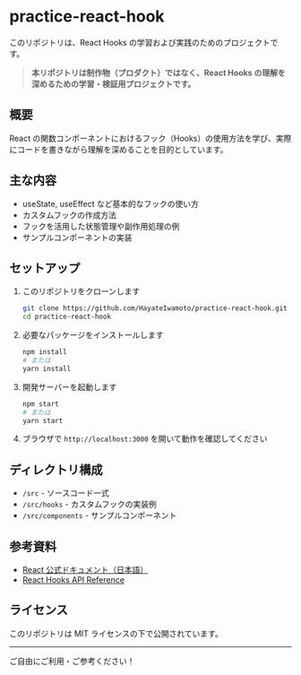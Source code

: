 # practice-react-hook

このリポジトリは、React Hooks の学習および実践のためのプロジェクトです。

> **本リポジトリは制作物（プロダクト）ではなく、React Hooks の理解を深めるための学習・検証用プロジェクトです。**

## 概要

React の関数コンポーネントにおけるフック（Hooks）の使用方法を学び、実際にコードを書きながら理解を深めることを目的としています。

## 主な内容

- useState, useEffect など基本的なフックの使い方
- カスタムフックの作成方法
- フックを活用した状態管理や副作用処理の例
- サンプルコンポーネントの実装

## セットアップ

1. このリポジトリをクローンします

   ```bash
   git clone https://github.com/HayateIwamoto/practice-react-hook.git
   cd practice-react-hook
   ```

2. 必要なパッケージをインストールします

   ```bash
   npm install
   # または
   yarn install
   ```

3. 開発サーバーを起動します

   ```bash
   npm start
   # または
   yarn start
   ```

4. ブラウザで `http://localhost:3000` を開いて動作を確認してください

## ディレクトリ構成

- `/src` - ソースコード一式
- `/src/hooks` - カスタムフックの実装例
- `/src/components` - サンプルコンポーネント

## 参考資料

- [React 公式ドキュメント（日本語）](https://ja.react.dev/)
- [React Hooks API Reference](https://react.dev/reference/react)

## ライセンス

このリポジトリは MIT ライセンスの下で公開されています。

---

ご自由にご利用・ご参考ください！
